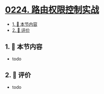 # [0224. 路由权限控制实战](https://github.com/tnotesjs/TNotes.react/tree/main/notes/0224.%20%E8%B7%AF%E7%94%B1%E6%9D%83%E9%99%90%E6%8E%A7%E5%88%B6%E5%AE%9E%E6%88%98)

<!-- region:toc -->

- [1. 🎯 本节内容](#1--本节内容)
- [2. 🫧 评价](#2--评价)

<!-- endregion:toc -->

## 1. 🎯 本节内容

- todo

## 2. 🫧 评价

- todo
